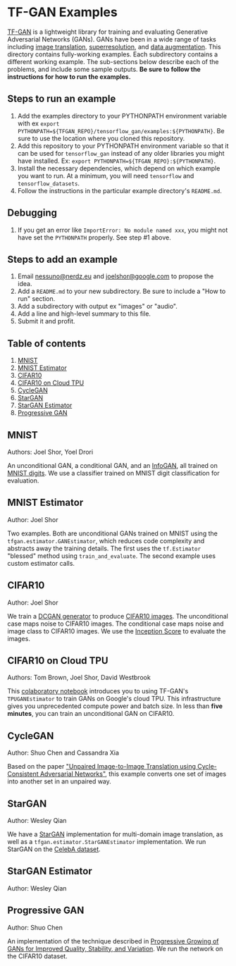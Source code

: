 # TF-GAN Examples

[TF-GAN](https://github.com/tensorflow/gan)
is a lightweight library for training and evaluating Generative Adversarial
Networks (GANs). GANs have been in a wide range of tasks including
[image translation](https://arxiv.org/abs/1703.10593),
[superresolution](https://arxiv.org/abs/1609.04802), and
[data augmentation](https://arxiv.org/abs/1612.07828). This directory contains
fully-working examples. Each subdirectory contains a different working example.
The sub-sections below describe each of the problems, and include some sample
outputs. **Be sure to follow the instructions for how to run the examples.**

## Steps to run an example

1. Add the examples directory to your PYTHONPATH environment variable with ex
`export PYTHONPATH=${TFGAN_REPO}/tensorflow_gan/examples:${PYTHONPATH}`. Be sure
to use the location where you cloned this repository.
1. Add this repository to your PYTHONPATH environment variable so that it can
be used for `tensorflow_gan` instead of any older libraries you might have
installed. Ex: `export PYTHONPATH=${TFGAN_REPO}:${PYTHONPATH}`.
1. Install the necessary dependencies, which depend on which example you want to
run. At a minimum, you will need `tensorflow` and `tensorflow_datasets`.
1. Follow the instructions in the particular example directory's `README.md`.

## Debugging

1.  If you get an error like `ImportError: No module named xxx`, you might not
    have set the `PYTHONPATH` properly. See step #1 above.

## Steps to add an example

1. Email nessuno@nerdz.eu and joelshor@google.com to propose the idea.
1. Add a `README.md` to your new subdirectory. Be sure to include a
"How to run" section.
1. Add a subdirectory with output ex "images" or "audio".
1. Add a line and high-level summary to this file.
1. Submit it and profit.

## Table of contents

1.  [MNIST](#mnist)
1.  [MNIST Estimator](#mnist_estimator)
1.  [CIFAR10](#cifar10)
1.  [CIFAR10 on Cloud TPU](#cifar10_tpu)
1.  [CycleGAN](#cyclegan)
1.  [StarGAN](#stargan)
1.  [StarGAN Estimator](#stargan_estimator)
1.  [Progressive GAN](#progressive_gan)

## MNIST
<a id='mnist'></a>

Authors: Joel Shor, Yoel Drori

An unconditional GAN, a conditional GAN, and an
[InfoGAN](https://arxiv.org/abs/1606.03657), all trained on
[MNIST digits](http://yann.lecun.com/exdb/mnist/). We use a classifier trained
on MNIST digit classification for evaluation.

## MNIST Estimator
<a id='mnist_estimator'></a>

Author: Joel Shor

Two examples. Both are unconditional GANs trained on MNIST using the
`tfgan.estimator.GANEstimator`,
which reduces code complexity and abstracts away the training details.
The first uses the `tf.Estimator` "blessed" method using `train_and_evaluate`.
The second example uses custom estimator calls.

## CIFAR10
<a id='cifar10'></a>

Author: Joel Shor

We train a [DCGAN generator](https://arxiv.org/abs/1511.06434) to produce [CIFAR10 images](https://www.cs.toronto.edu/~kriz/cifar.html).
The unconditional case maps noise to CIFAR10 images. The conditional case maps
noise and image class to CIFAR10 images. We use the [Inception Score](https://arxiv.org/abs/1606.03498) to evaluate the
images.

## CIFAR10 on Cloud TPU
<a id='cifar10_tpu'></a>

Authors: Tom Brown, Joel Shor, David Westbrook

This [colaboratory notebook](https://github.com/tensorflow/gan/examples/colab_notebooks/tfgan_on_tpus.ipynb)
introduces you to using
TF-GAN's `TPUGANEstimator` to train GANs on Google's cloud TPU. This
infrastructure gives you unprecedented compute power and batch size. In less
than **five minutes**, you can train an unconditional GAN on CIFAR10.

## CycleGAN
<a id='cyclegan'></a>

Author: Shuo Chen and Cassandra Xia

Based on the paper ["Unpaired Image-to-Image Translation using Cycle-Consistent
Adversarial Networks"](https://arxiv.org/abs/1703.10593), this example converts
one set of images into another set in an unpaired way.

## StarGAN

<a id='stargan'></a>

Author: Wesley Qian

We have a [StarGAN](https://arxiv.org/abs/1711.09020) implementation for
multi-domain image translation, as well as a `tfgan.estimator.StarGANEstimator` implementation. We run StarGAN on the [CelebA dataset](http://mmlab.ie.cuhk.edu.hk/projects/CelebA.html).

## StarGAN Estimator

<a id='stargan_estimator'></a>

Author: Wesley Qian

## Progressive GAN
<a id='progressive_gan'></a>

Author: Shuo Chen

An implementation of the technique described in
[Progressive Growing of GANs for Improved Quality, Stability, and Variation](https://arxiv.org/abs/1710.10196).
We run the network on the CIFAR10 dataset.

